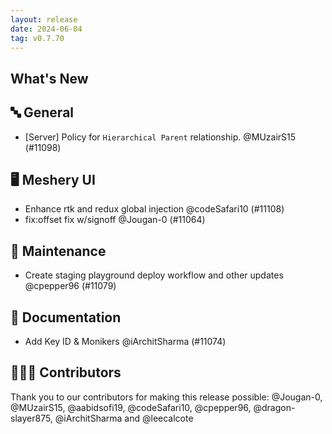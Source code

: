 ```yaml
---
layout: release
date: 2024-06-04
tag: v0.7.70
---
```


## What's New

## 🔤 General

- [Server] Policy for `Hierarchical Parent` relationship. @MUzairS15 (#11098)

## 🖥 Meshery UI

- Enhance rtk and redux global injection @codeSafari10 (#11108)
- fix:offset fix w/signoff @Jougan-0 (#11064)

## 🧰 Maintenance

- Create staging playground deploy workflow and other updates @cpepper96 (#11079)

## 📖 Documentation

- Add Key ID & Monikers @iArchitSharma (#11074)

## 👨🏽‍💻 Contributors

Thank you to our contributors for making this release possible:
@Jougan-0, @MUzairS15, @aabidsofi19, @codeSafari10, @cpepper96, @dragon-slayer875, @iArchitSharma and @leecalcote
